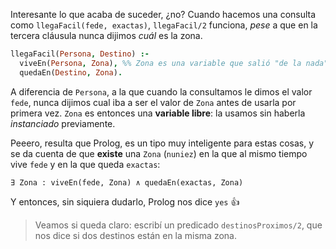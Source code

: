 Interesante lo que acaba de suceder, ¿no? Cuando hacemos una consulta como `llegaFacil(fede, exactas)`, `llegaFacil/2` funciona, _pese_ a que en la tercera cláusula nunca dijimos _cuál_ es la zona. 

```prolog
llegaFacil(Persona, Destino) :-
  viveEn(Persona, Zona), %% Zona es una variable que salió "de la nada" :o 
  quedaEn(Destino, Zona).
```

A diferencia de `Persona`, a la que cuando la consultamos le dimos el valor `fede`, nunca dijimos cual iba a ser el valor de `Zona` antes de usarla por primera vez. `Zona` es entonces una **variable libre**: la usamos sin haberla _instanciado_ previamente. 

Peeero, resulta que Prolog, es un tipo muy inteligente para estas cosas, y se da cuenta de que **existe** una `Zona` (`nuniez`) en la que al mismo tiempo vive `fede` y en la que queda `exactas`: 

```
∃ Zona : viveEn(fede, Zona) ∧ quedaEn(exactas, Zona)
```

Y entonces, sin siquiera dudarlo, Prolog nos dice `yes` :thumbsup:

> Veamos si queda claro: escribí un predicado `destinosProximos/2`, que nos dice si dos destinos están en la misma zona. 

